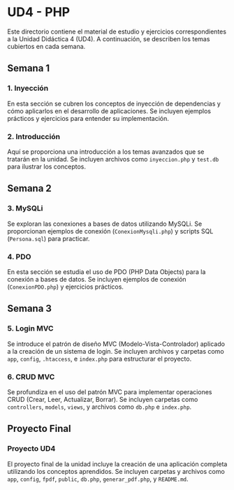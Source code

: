 # UD4 - PHP

Este directorio contiene el material de estudio y ejercicios correspondientes a la Unidad Didáctica 4 (UD4). A continuación, se describen los temas cubiertos en cada semana.

## Semana 1

### 1. Inyección
En esta sección se cubren los conceptos de inyección de dependencias y cómo aplicarlos en el desarrollo de aplicaciones. Se incluyen ejemplos prácticos y ejercicios para entender su implementación.

### 2. Introducción
Aquí se proporciona una introducción a los temas avanzados que se tratarán en la unidad. Se incluyen archivos como `inyeccion.php` y `test.db` para ilustrar los conceptos.

## Semana 2

### 3. MySQLi
Se exploran las conexiones a bases de datos utilizando MySQLi. Se proporcionan ejemplos de conexión (`ConexionMysqli.php`) y scripts SQL (`Persona.sql`) para practicar.

### 4. PDO
En esta sección se estudia el uso de PDO (PHP Data Objects) para la conexión a bases de datos. Se incluyen ejemplos de conexión (`ConexionPDO.php`) y ejercicios prácticos.

## Semana 3

### 5. Login MVC
Se introduce el patrón de diseño MVC (Modelo-Vista-Controlador) aplicado a la creación de un sistema de login. Se incluyen archivos y carpetas como `app`, `config`, `.htaccess`, e `index.php` para estructurar el proyecto.

### 6. CRUD MVC
Se profundiza en el uso del patrón MVC para implementar operaciones CRUD (Crear, Leer, Actualizar, Borrar). Se incluyen carpetas como `controllers`, `models`, `views`, y archivos como `db.php` e `index.php`.

## Proyecto Final

### Proyecto UD4
El proyecto final de la unidad incluye la creación de una aplicación completa utilizando los conceptos aprendidos. Se incluyen carpetas y archivos como `app`, `config`, `fpdf`, `public`, `db.php`, `generar_pdf.php`, y `README.md`.
